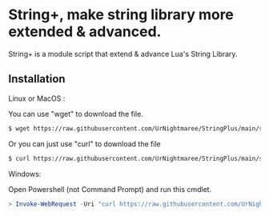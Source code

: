 # String+, make string library more extended & advanced.

String+ is a module script that extend & advance Lua's String Library.

## Installation

Linux or MacOS :

You can use "wget" to download the file.
```bash
$ wget https://raw.githubusercontent.com/UrNightmaree/StringPlus/main/stringplus.lua
```

Or you can just use "curl" to download the file
```bash
$ curl https://raw.githubusercontent.com/UrNightmaree/StringPlus/main/stringplus.lua -o stringplus.lua
```

Windows:

Open Powershell (not Command Prompt) and run this cmdlet.
```powershell
> Invoke-WebRequest -Uri "curl https://raw.githubusercontent.com/UrNightmaree/StringPlus/main/stringplus.lua -o stringplus.lua" -OutFile "c:"
```